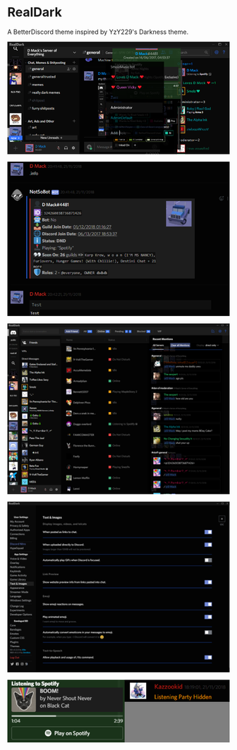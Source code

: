 # RealDark
A BetterDiscord theme inspired by YzY229's Darkness theme.
<p align="center"><img src="./img/1.png" alt="RealDark Example"></p>
<p align="center"><img src="./img/2.png" alt="RealDark Example"></p>
<p align="center"><img src="./img/3.png" alt="RealDark Example"></p>
<p align="center"><img src="./img/4.png" alt="RealDark Example"></p>
<p align="center"><img src="./img/5.png" alt="RealDark Example"></p>
